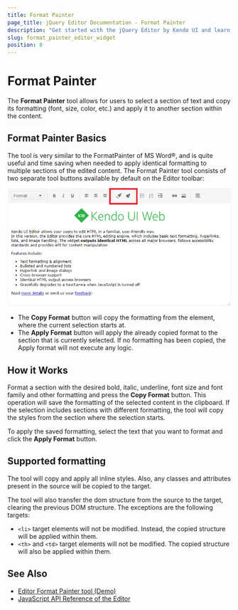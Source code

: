 ```yaml
---
title: Format Painter
page_title: jQuery Editor Documentation - Format Painter
description: "Get started with the jQuery Editor by Kendo UI and learn how to use its Format Painter tool."
slug: format_painter_editor_widget
position: 8
---
```


# Format Painter

The **Format Painter** tool allows for users to select a section of text and copy its formatting (font, size, color, etc.) and apply it to another section within the content.

## Format Painter Basics

The tool is very similar to the FormatPainter of MS Word®, and is quite useful and time saving when needed to apply identical formatting to multiple sections of the edited content. The Format Painter tool consists of two separate tool buttons available by default on the Editor toolbar:

![Kendo UI for jQuery Editor Format Painter](format-painter.png)

* The **Copy Format** button will copy the formatting from the element, where the current selection starts at.
* The **Apply Format** button will apply the already copied format to the section that is currently selected. If no formatting has been copied, the Apply format will not execute any logic.

## How it Works

Format a section with the desired bold, italic, underline, font size and font family and other formatting and press the **Copy Format** button. This operation will save the formatting of the selected content in the clipboard. If the selection includes sections with different formatting, the tool will copy the styles from the section where the selection starts.

To apply the saved formatting, select the text that you want to format and click the **Apply Format** button.

## Supported formatting

The tool will copy and apply all inline styles. Also, any classes and attributes present in the source will be copied to the target.

The tool will also transfer the dom structure from the source to the target, clearing the previous DOM structure. The exceptions are the following targets:

* `<li>` target elements will not be modified. Instead, the copied structure will be applied within them.
* `<th>` and `<td>` target elements will not be modified. The copied structure will also be applied within them.

## See Also

* [Editor Format Painter tool (Demo)](https://demos.telerik.com/kendo-ui/editor/format-painter)
* [JavaScript API Reference of the Editor](/api/javascript/ui/editor)
